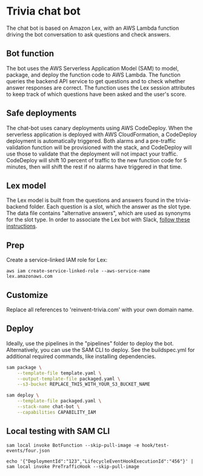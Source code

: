 # Trivia chat bot

The chat bot is based on Amazon Lex, with an AWS Lambda function driving the bot conversation to ask questions and check answers.

## Bot function

The bot uses the AWS Serverless Application Model (SAM) to model, package, and deploy the function code to AWS Lambda.  The function queries the backend API service to get questions and to check whether answer responses are correct.  The function uses the Lex session attributes to keep track of which questions have been asked and the user's score.

## Safe deployments

The chat-bot uses canary deployments using AWS CodeDeploy.  When the serverless application is deployed with AWS CloudFormation, a CodeDeploy deployment is automatically triggered.  Both alarms and a pre-traffic validation function will be provisioned with the stack, and CodeDeploy will use those to validate that the deployment will not impact your traffic.  CodeDeploy will shift 10 percent of traffic to the new function code for 5 minutes, then will shift the rest if no alarms have triggered in that time.

## Lex model

The Lex model is built from the questions and answers found in the trivia-backend folder.  Each question is a slot, which the answer as the slot type.  The data file contains "alternative answers", which are used as synonyms for the slot type.  In order to associate the Lex bot with Slack, [follow these instructions](https://docs.aws.amazon.com/lex/latest/dg/slack-bot-association.html).

## Prep

Create a service-linked IAM role for Lex:

```
aws iam create-service-linked-role --aws-service-name lex.amazonaws.com
```

## Customize

Replace all references to 'reinvent-trivia.com' with your own domain name.

## Deploy

Ideally, use the pipelines in the "pipelines" folder to deploy the bot.  Alternatively, you can use the SAM CLI to deploy.  See the buildspec.yml for additional required commands, like installing dependencies.

```bash
sam package \
    --template-file template.yaml \
    --output-template-file packaged.yaml \
    --s3-bucket REPLACE_THIS_WITH_YOUR_S3_BUCKET_NAME

sam deploy \
    --template-file packaged.yaml \
    --stack-name chat-bot \
    --capabilities CAPABILITY_IAM
```

## Local testing with SAM CLI

```
sam local invoke BotFunction --skip-pull-image -e hook/test-events/four.json

echo '{"DeploymentId":"123","LifecycleEventHookExecutionId":"456"}' | sam local invoke PreTrafficHook --skip-pull-image
```
